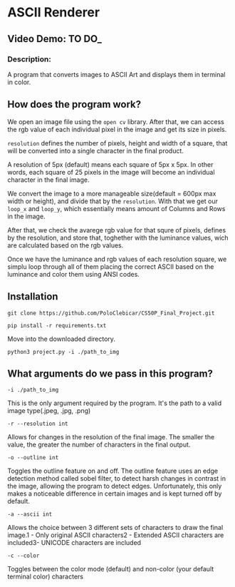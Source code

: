 
# ASCII Renderer
## Video Demo: __TO DO___
### Description: 
A program that converts images to ASCII Art and displays them in terminal in color.

## How does the program work? 

We open an image file using the `open cv` library. After that, we can access the rgb value of each individual pixel in the image and get its size in pixels.

`resolution` defines the number of pixels, height and width of a square, that will be converted into a single character in the final product. 

A resolution of 5px (default) means each square of 5px x 5px. In other words, each square of 25 pixels in the image will become an individual character in the final image. 

We convert the image to a more manageable size(default = 600px max width or height), and divide that by the `resolution`. With that we get our `loop_x` and `loop_y`, which essentially means amount of Columns and Rows in the image. 

After that, we check the avarege rgb value for that squre of pixels, defines by the resolution, and store that, toghether with the luminance values, wich are calculated based on the rgb values. 

Once we have the luminance and rgb values of each resolution square, we simplu loop through all of them placing the correct ASCII based on the luminance and color them using ANSI codes.

## Installation

```
git clone https://github.com/PoloClebicar/CS50P_Final_Project.git
``` 

```
pip install -r requirements.txt
``` 

Move into the downloaded directory. 

`python3 project.py -i ./path_to_img`

## What arguments do we pass in this program?

`-i ./path_to_img`

This is the only argument required by the program. It's the path to a valid image type(.jpeg, .jpg, .png)

`-r --resolution int` 

Allows for changes in the resolution of the final image. The smaller the value, the greater the number of characters in the final output.

`-o --outline int`

Toggles the outline feature on and off. The outline feature uses an edge detection method called sobel filter, to detect harsh changes in contrast in the image, allowing the program to detect edges. Unfortunately, this only makes a noticeable difference in certain images and is kept turned off by default.

`-a --ascii int`

Allows the choice between 3 different sets of characters to draw the final image.1 - Only original ASCII characters2 - Extended ASCII characters are included3- UNICODE characters are included

`-c --color`

Toggles between the color mode (default) and non-color (your default terminal color) characters


